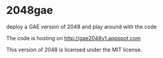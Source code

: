 2048gae
=======

deploy a GAE version of 2048 and play around with the code

The code is hosting on http://gae2048v1.appspot.com


This version of 2048 is licensed under the MIT license.
